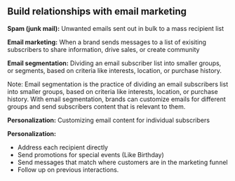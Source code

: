 ## Build relationships with email marketing

**Spam (junk mail):**
Unwanted emails sent out in bulk to a mass recipient list

**Email marketing:**
When a brand sends messages to a list of exisiting subscribers to share information, drive sales, or create community

**Email segmentation:**
Dividing an email subscriber list into smaller groups, or segments, based on criteria like interests, location, or purchase history.

Note:
Email segmentation is the practice of dividing an email subscribers list into smaller groups, based on criteria like interests, location, or purchase history. With email segmentation, brands can customize emails for different groups and send subscribers content that is relevant to them.

**Personalization:**
Customizing email content for individual subscribers

**Personalization:**
- Address each recipient directly
- Send promotions for special events (Like Birthday)
- Send messages that match where customers are in the marketing funnel
- Follow up on previous interactions.